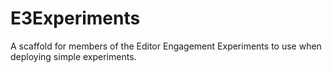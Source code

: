 E3Experiments
=============

A scaffold for members of the Editor Engagement Experiments to use when deploying simple experiments. 